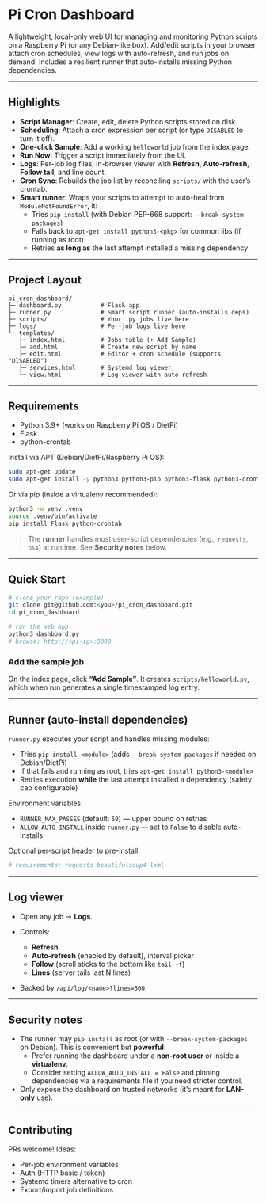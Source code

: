 # Pi Cron Dashboard

A lightweight, local-only web UI for managing and monitoring Python scripts on a Raspberry Pi (or any Debian-like box). Add/edit scripts in your browser, attach cron schedules, view logs with auto-refresh, and run jobs on demand. Includes a resilient runner that auto-installs missing Python dependencies.

---

## Highlights

* **Script Manager**: Create, edit, delete Python scripts stored on disk.
* **Scheduling**: Attach a cron expression per script (or type `DISABLED` to turn it off).
* **One-click Sample**: Add a working `helloworld` job from the index page.
* **Run Now**: Trigger a script immediately from the UI.
* **Logs**: Per-job log files, in-browser viewer with **Refresh**, **Auto-refresh**, **Follow tail**, and line count.
* **Cron Sync**: Rebuilds the job list by reconciling `scripts/` with the user’s crontab.
* **Smart runner**: Wraps your scripts to attempt to auto-heal from `ModuleNotFoundError`, it:
  * Tries `pip install` (with Debian PEP-668 support: `--break-system-packages`)
  * Falls back to `apt-get install python3-<pkg>` for common libs (if running as root)
  * Retries **as long as** the last attempt installed a missing dependency

---

## Project Layout

```
pi_cron_dashboard/
├─ dashboard.py           # Flask app
├─ runner.py              # Smart script runner (auto-installs deps)
├─ scripts/               # Your .py jobs live here
├─ logs/                  # Per-job logs live here
└─ templates/
   ├─ index.html          # Jobs table (+ Add Sample)
   ├─ add.html            # Create new script by name
   ├─ edit.html           # Editor + cron schedule (supports "DISABLED")
   ├─ services.html       # Systemd log viewer
   └─ view.html           # Log viewer with auto-refresh
```

---

## Requirements

* Python 3.9+ (works on Raspberry Pi OS / DietPi)
* Flask
* python-crontab

Install via APT (Debian/DietPi/Raspberry Pi OS):

```bash
sudo apt-get update
sudo apt-get install -y python3 python3-pip python3-flask python3-crontab python3-pytz
```

Or via pip (inside a virtualenv recommended):

```bash
python3 -m venv .venv
source .venv/bin/activate
pip install Flask python-crontab
```

> The **runner** handles most user-script dependencies (e.g., `requests`, `bs4`) at runtime. See **Security notes** below.

---

## Quick Start

```bash
# clone your repo (example)
git clone git@github.com:<you>/pi_cron_dashboard.git
cd pi_cron_dashboard

# run the web app
python3 dashboard.py
# browse: http://<pi-ip>:5000
```

### Add the sample job

On the index page, click **“Add Sample”**.
It creates `scripts/helloworld.py`, which when run generates a single timestamped log entry.

---

## Runner (auto-install dependencies)

`runner.py` executes your script and handles missing modules:

* Tries `pip install <module>` (adds `--break-system-packages` if needed on Debian/DietPi)
* If that fails and running as root, tries `apt-get install python3-<module>`
* Retries execution **while** the last attempt installed a dependency (safety cap configurable)

Environment variables:

* `RUNNER_MAX_PASSES` (default: `50`) — upper bound on retries
* `ALLOW_AUTO_INSTALL` inside `runner.py` — set to `False` to disable auto-installs

Optional per-script header to pre-install:

```python
# requirements: requests beautifulsoup4 lxml
```

---

## Log viewer

* Open any job → **Logs**.
* Controls:

  * **Refresh**
  * **Auto-refresh** (enabled by default), interval picker
  * **Follow** (scroll sticks to the bottom like `tail -f`)
  * **Lines** (server tails last N lines)
* Backed by `/api/log/<name>?lines=500`.

---

## Security notes

* The runner may `pip install` as root (or with `--break-system-packages` on Debian). This is convenient but **powerful**:
  * Prefer running the dashboard under a **non-root user** or inside a **virtualenv**.
  * Consider setting `ALLOW_AUTO_INSTALL = False` and pinning dependencies via a requirements file if you need stricter control.
* Only expose the dashboard on trusted networks (it’s meant for **LAN-only** use).

---

## Contributing

PRs welcome! Ideas:

* Per-job environment variables
* Auth (HTTP basic / token)
* Systemd timers alternative to cron
* Export/import job definitions

